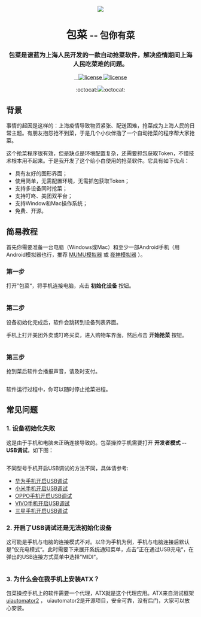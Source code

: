 <p align="center"><img src="docs/_media/logo.png"/></p>
<h1 align="center" style="border-bottom: none;">包菜 <small>-- 包你有菜</small></h1>
<h3 align="center">包菜是谱蓝为上海人民开发的一款自动抢菜软件，解决疫情期间上海人民吃菜难的问题。</h3>
<p align="center">
    <a href="https://github.com/jarodyv/cabbage">
        <img alt="" src="https://img.shields.io/static/v1?label=&message=Windows&color=success&logo=windows">
    </a>
    <a href="https://github.com/jarodyv/cabbage">
        <img alt="" src="https://img.shields.io/static/v1?label=&message=Mac&color=success&logo=apple">
    </a>
    <a href="https://github.com/jarodyv/cabbage">
        <img alt="" src="https://img.shields.io/static/v1?label=GUI&message=pyside6&color=brightgreen&logo=qt">
    </a>
    <a href="https://github.com/jarodyv/cabbage">
        <img alt="license" src="https://img.shields.io/github/languages/top/jarodyv/cabbage"/>
    </a>
    <a href="https://github.com/jarodyv/cabbage/LICENSE">
        <img alt="license" src="https://img.shields.io/github/license/jarodyv/cabbage?style=flat">
    </a>
</p>
<p align="center">
:octocat:<a href="https://github.com/jarodyv/cabbage"><img src="https://img.shields.io/badge/-created%20for%20shanghai%20❤%20-blue?style=for-the-badge&logo=github"></a>:octocat:
</p>

## 背景

事情的起因是这样的：上海疫情导致物资紧张、配送困难，抢菜成为上海人民的日常主题。有朋友抱怨抢不到菜，于是几个小伙伴撸了一个自动抢菜的程序帮大家抢菜。

这个抢菜程序很有效，但是缺点是环境配置复杂，还需要抓包获取Token，不懂技术根本用不起来。于是我开发了这个给小白使用的抢菜软件。它具有如下优点：

- 具有友好的图形界面；
- 使用简单，无需配置环境，无需抓包获取Token；
- 支持多设备同时抢菜；
- 支持叮咚、美团双平台；
- 支持Window和Mac操作系统；
- 免费、开源。

## 简易教程

首先你需要准备一台电脑（Windows或Mac）和至少一部Android手机（用Android模拟器也行，推荐 [MUMU模拟器](https://mumu.163.com/mac/index.html) 或 [夜神模拟器](https://www.yeshen.com/) ）。

### 第一步

打开”包菜“，将手机连接电脑，点击 **初始化设备** 按钮。
<p align="center"><img alt="" src="docs/_media/p1.png"></p>

### 第二步

设备初始化完成后，软件会跳转到设备列表界面。

手机上打开美团外卖或叮咚买菜，进入购物车界面，然后点击 **开始抢菜** 按钮。
<p align="center"><img alt="" src="docs/_media/p2.png"></p>

### 第三步
抢到菜后软件会播报声音，请及时支付。
<p align="center"><img alt="" src="docs/_media/p3.png"></p>
软件运行过程中，你可以随时停止抢菜进程。

## 常见问题

### 1. 设备初始化失败

这是由于手机和电脑未正确连接导致的。包菜操控手机需要打开 **开发者模式 -- USB调试**，如下图：
<p align="center"><img alt="" src="docs/_media/p4.jpg"><img alt="" src="docs/_media/p5.jpg"></p>
不同型号手机开启USB调试的方法不同，具体请参考: 

- [华为手机开启USB调试](https://zhuanlan.zhihu.com/p/429854110) 
- [小米手机开启USB调试](https://www.bkqs.com.cn/content/zn2o02qpy.html) 
- [OPPO手机开启USB调试](https://blog.csdn.net/weixin_31100713/article/details/117644271)  
- [VIVO手机开启USB调试](https://www.jy135.com/shouji/162712.html) 
- [三星手机开启USB调试](https://www.jy135.com/shouji/336013.html) 

### 2. 开启了USB调试还是无法初始化设备

这可能是手机与电脑的连接模式不对。以华为手机为例，手机与电脑连接后默认是”仅充电模式“。此时需要下来展开系统通知菜单，点击”正在通过USB充电“，在弹出的USB连接方式菜单中选择”MIDI“。
<p align="center"><img alt="" src="docs/_media/p6.jpg"></p>

### 3. 为什么会在我手机上安装ATX？

包菜操控手机上的软件需要一个代理，ATX就是这个代理应用。ATX来自测试框架 [uiautomator2](https://github.com/openatx/uiautomator2) ，
uiautomator2是开源项目，安全可靠，没有后门，大家可以放心安装。
<p align="center"><img alt="" src="docs/_media/p7.jpg"></p>

